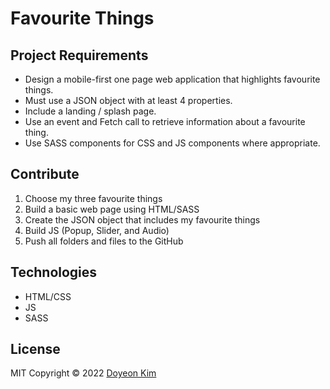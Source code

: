 # Favourite Things

## Project Requirements

- Design a mobile-first one page web application that highlights favourite things.
- Must use a JSON object with at least 4 properties.
- Include a landing / splash page.
- Use an event and Fetch call to retrieve information about a favourite thing.
- Use SASS components for CSS and JS components where appropriate.

## Contribute

1. Choose my three favourite things
2. Build a basic web page using HTML/SASS
3. Create the JSON object that includes my favourite things
4. Build JS (Popup, Slider, and Audio)
5. Push all folders and files to the GitHub

## Technologies

- HTML/CSS
- JS
- SASS

## License

MIT
Copyright © 2022 [Doyeon Kim](https://github.com/Doyeon-k-fanshawe/Fall22_favorite_things)

